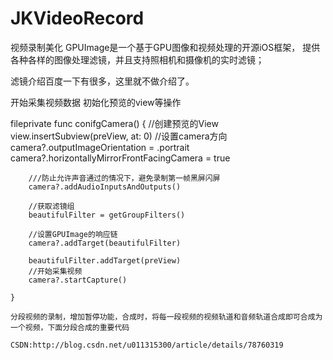 # JKVideoRecord
视频录制美化
GPUImage是一个基于GPU图像和视频处理的开源iOS框架，
提供各种各样的图像处理滤镜，并且支持照相机和摄像机的实时滤镜；

滤镜介绍百度一下有很多，这里就不做介绍了。

开始采集视频数据 初始化预览的view等操作

fileprivate func conifgCamera() {
        //创建预览的View
        view.insertSubview(preView, at: 0)
        //设置camera方向
        camera?.outputImageOrientation = .portrait
        camera?.horizontallyMirrorFrontFacingCamera = true

        ///防止允许声音通过的情况下，避免录制第一帧黑屏闪屏
        camera?.addAudioInputsAndOutputs()

        //获取滤镜组
        beautifulFilter = getGroupFilters()

        //设置GPUImage的响应链
        camera?.addTarget(beautifulFilter)

        beautifulFilter.addTarget(preView)
        //开始采集视频
        camera?.startCapture()

    }
    
    分段视频的录制，增加暂停功能，合成时，将每一段视频的视频轨道和音频轨道合成即可合成为一个视频，下面分段合成的重要代码
    
    CSDN:http://blog.csdn.net/u011315300/article/details/78760319
